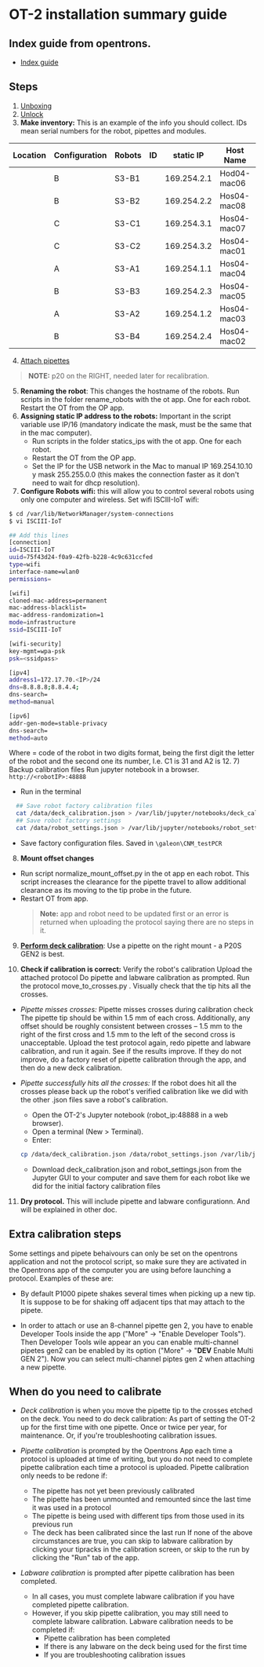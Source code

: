 
# OT-2 installation summary guide
## Index guide from opentrons.
-   [Index guide](https://support.opentrons.com/en/collections/1559720-guide-for-getting-started-with-the-ot-2#6-calibrate-the-ot-2)

## Steps
1) [Unboxing](https://support.opentrons.com/en/articles/2687501-get-started-unbox-the-ot-2)
2) [Unlock](https://support.opentrons.com/en/articles/2687521-get-started-unlock-the-ot-2)
3) **Make inventory:** This is an example of the info you should collect. IDs mean serial numbers for the robot, pipettes and modules.

| Location | Configuration | Robots | ID | static IP      | Host Name    | Macbook Air MAC | Right pipette | RP ID | Left pipette | LP ID | Module 1 type | Module 1 ID |
|----------|---------------|--------|----|----------------|--------------|-----------------|---------------|-------|--------------|-------|---------------|-------------|
|          | B             | S3\-B1 |    | 169\.254\.2\.1 | Hod04\-mac06 |                 | pM300         |       | p1000        |       | Magnetic      |             |
|          | B             | S3\-B2 |    | 169\.254\.2\.2 | Hos04\-mac08 |                 | pM300         |       | p1000        |       | Magnetic      |             |
|          | C             | S3\-C1 |    | 169\.254\.3\.1 | Hos04\-mac07 |                 | p20           |       | p300         |       | Temperature   |             |
|          | C             | S3\-C2 |    | 169\.254\.3\.2 | Hos04\-mac01 |                 | p20           |       | p300         |       | Temperature   |             |
|          | A             | S3\-A1 |    | 169\.254\.1\.1 | Hos04\-mac04 |                 | p300          |       | p1000        |       |               |             |
|          | B             | S3\-B3 |    | 169\.254\.2\.3 | Hos04\-mac05 |                 | pM300         |       | p1000        |       | Magnetic      |             |
|          | A             | S3\-A2 |    | 169\.254\.1\.2 | Hos04\-mac03 |                 | p300          |       | p1000        |       |               |             |
|          | B             | S3\-B4 |    | 169\.254\.2\.4 | Hos04\-mac02 |                 | pM300         |       | p1000        |       | Magnetic      |             |

4) [Attach pipettes](https://support.opentrons.com/en/articles/2067321-get-started-attach-pipettes)
> **NOTE:** p20 on the RIGHT, needed later for recalibration.
5) **Renaming the robot**: This changes the hostname of the robots. Run scripts in the folder rename_robots with the ot app. One for each robot. Restart the OT from the OP app.
6) **Assigning static IP address to the robots:** Important in the script variable use IP/16 (mandatory indicate the mask, must be the same that in the mac computer).
    -   Run scripts in the folder statics_ips with the ot app. One for each robot.
    -   Restart the OT from the OP app.
    -   Set the IP for the USB network in the Mac to manual IP 169.254.10.10 y mask 255.255.0.0 (this makes the connection faster as it don't need to wait for dhcp resolution).
7) **Configure Robots wifi:** this will allow you to control several robots using only one computer and wireless.
Set wifi ISCIII-IoT wifi:
```Bash
$ cd /var/lib/NetworkManager/system-connections
$ vi ISCIII-IoT

## Add this lines
[connection]
id=ISCIII-IoT
uuid=75f43d24-f0a9-42fb-b228-4c9c631ccfed
type=wifi
interface-name=wlan0
permissions=

[wifi]
cloned-mac-address=permanent
mac-address-blacklist=
mac-address-randomization=1
mode=infrastructure
ssid=ISCIII-IoT

[wifi-security]
key-mgmt=wpa-psk
psk=<ssidpass>

[ipv4]
address1=172.17.70.<IP>/24
dns=8.8.8.8;8.8.4.4;
dns-search=
method=manual

[ipv6]
addr-gen-mode=stable-privacy
dns-search=
method=auto
```
Where <IP> = code of the robot in two digits format, being the first digit the letter of the robot and the second one its number, I.e. C1 is 31 and A2 is 12.
7) Backup calibration files Run jupyter notebook in a browser.
`http://<robotIP>:48888`
-   Run in the terminal
```Bash
  ## Save robot factory calibration files
  cat /data/deck_calibration.json > /var/lib/jupyter/notebooks/deck_calibration_factory.json
  ## Save robot factory settings
  cat /data/robot_settings.json > /var/lib/jupyter/notebooks/robot_settings_factory.json
```
-   Save factory configuration files. Saved in `\galeon\CNM_testPCR`
8) **Mount offset changes**
-   Run script normalize_mount_offset.py in the ot app en each robot. This script increases the clearance for the pipette travel to allow additional clearance as its moving to the tip probe in the future.
-   Restart OT from app.
    > **Note:** app and robot need to be updated first or an error is returned when uploading the protocol saying there are no steps in it.
9) [**Perform deck calibration**]( https://support.opentrons.com/en/articles/2687620-get-started-calibrate-the-deck): Use a pipette on the right mount - a P20S GEN2 is best.

10) **Check if calibration is correct:** Verify the robot's calibration Upload the attached protocol Do pipette and labware calibration as prompted. Run the protocol move_to_crosses.py . Visually check that the tip hits all the crosses.

-   *Pipette misses crosses:* Pipette misses crosses during calibration check The pipette tip should be within 1.5 mm of each cross. Additionally, any offset should be roughly consistent between crosses – 1.5 mm to the right of the first cross and 1.5 mm to the left of the second cross is unacceptable. Upload the test protocol again, redo pipette and labware calibration, and run it again. See if the results improve. If they do not improve, do a factory reset of pipette calibration through the app, and then do a new deck calibration.

-   *Pipette successfully hits all the crosses:* If the robot does hit all the crosses please back up the robot's verified calibration like we did with the other .json files save a robot's calibration.
    -   Open the OT-2's Jupyter notebook (robot_ip:48888 in a web browser).
    -   Open a terminal (New > Terminal).
    -   Enter:
    ```Bash
    cp /data/deck_calibration.json /data/robot_settings.json /var/lib/jupyter/notebooks
    ```
    -   Download deck_calibration.json and robot_settings.json from the Jupyter GUI to your computer and save them for each robot like we did for the initial factory calibration files

11) **Dry protocol.** This will include pipette and labware configurationn. And will be explained in other doc.

## Extra calibration steps

Some settings and pipete behaivours can only be set on the opentrons application and not the protocol script, so make sure they are activated in the Opentrons app of the computer you are using before launching a protocol. Examples of these are:

-   By default P1000 pipete shakes several times when picking up a new tip. It is suppose to be for shaking off adjacent tips that may attach to the pipete.
    
-   In order to attach or use an 8-channel pipette gen 2, you have to enable Developer Tools inside the app ("More" -> "Enable Developer Tools"). Then Developer Tools wile appear an you can enable multi-channel pipetes gen2 can be enabled by its option ("More" -> "__DEV__ Enable Multi GEN 2"). Now you can select multi-channel piptes gen 2 when attaching a new pipette.

## When do you need to calibrate

-   *Deck calibration* is when you move the pipette tip to the crosses etched on the deck. You need to do deck calibration: As part of setting the OT-2 up for the first time with one pipette. Once or twice per year, for maintenance. Or, if you're troubleshooting calibration issues.

-   *Pipette calibration* is prompted by the Opentrons App each time a protocol is uploaded at time of writing, but you do not need to complete pipette calibration each time a protocol is uploaded. Pipette calibration only needs to be redone if:
    -   The pipette has not yet been previously calibrated
    -   The pipette has been unmounted and remounted since the last time it was used in a protocol
    -   The pipette is being used with different tips from those used in its previous run
    -   The deck has been calibrated since the last run If none of the above circumstances are true, you can skip to labware calibration by clicking your tipracks in the calibration screen, or skip to the run by clicking the "Run" tab of the app.

-   *Labware calibration* is prompted after pipette calibration has been completed.
    -   In all cases, you must complete labware calibration if you have completed pipette calibration.
    -   However, if you skip pipette calibration, you may still need to complete labware calibration. Labware calibration needs to be completed if:
        -   Pipette calibration has been completed
        -   If there is any labware on the deck being used for the first time
        -   If you are troubleshooting calibration issues
